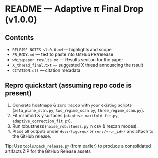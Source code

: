 # README — Adaptive π Final Drop (v1.0.0)

## Contents
- `RELEASE_NOTES_v1.0.0.md` — highlights and scope
- `PR_BODY.md` — text to paste into GitHub PR/release
- `whitepaper_results.md` — Results section for the paper
- `X_thread_final.txt` — suggested X thread announcing the result
- `CITATION.cff` — citation metadata

## Repro quickstart (assuming repo code is present)
1) Generate heatmaps & zero traces with your existing scripts (`zeta_plane_scan.py`, `two_regime_scan.py`, `three_regime_scan.py`).  
2) Fit manifold & γ surfaces (`adaptive_manifold_fit.py`, `adaptive_correction_fit.py`).  
3) Run robustness (`noise_robustness.py` in csv & rescan modes).  
4) Place all outputs under `docs/figures/` or `runs/<run_id>/` and attach to the GitHub release.

Tip: Use `tools/pack_release.py` (from earlier) to produce a consolidated artifacts ZIP for the GitHub Release assets.
